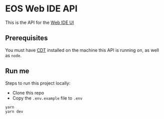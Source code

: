 # EOS Web IDE API

This is the API for the [Web IDE UI](https://github.com/eosnetworkfoundation/web-ide-ui)

## Prerequisites

You must have [CDT](https://github.com/AntelopeIO/cdt) installed on the machine this API is running on, as well as `node`. 

## Run me

Steps to run this project locally:
- Clone this repo
- Copy the `.env.example` file to `.env`

```bash
yarn
yarn dev
```
